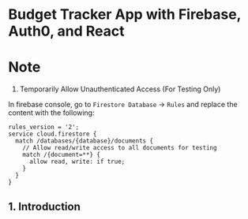 # Budget Tracker App with Firebase, Auth0, and React

# Note

1. Temporarily Allow Unauthenticated Access (For Testing Only)

In firebase console, go to `Firestore Database` -> `Rules` and replace the content with the following:

```
rules_version = '2';
service cloud.firestore {
  match /databases/{database}/documents {
    // Allow read/write access to all documents for testing
    match /{document=**} {
      allow read, write: if true;
    }
  }
}

```

## 1. Introduction
